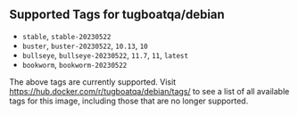 ## Supported Tags for tugboatqa/debian

* `stable`, `stable-20230522`
* `buster`, `buster-20230522`, `10.13`, `10`
* `bullseye`, `bullseye-20230522`, `11.7`, `11`, `latest`
* `bookworm`, `bookworm-20230522`

The above tags are currently supported. Visit https://hub.docker.com/r/tugboatqa/debian/tags/ to see a list of all available tags for this image, including those that are no longer supported.
